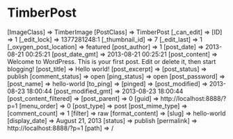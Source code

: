 TimberPost
==============================

[ImageClass] => TimberImage
[PostClass] => TimberPost
[_can_edit] => 
[ID] => 1
[_edit_lock] => 1377281248:1
[_thumbnail_id] => 7
[_edit_last] => 1
[_oxygen_post_location] => featured
[post_author] => 1
[post_date] => 2013-08-21 00:25:21
[post_date_gmt] => 2013-08-21 00:25:21
[post_content] => Welcome to WordPress. This is your first post. Edit or delete it, then start blogging!
[post_title] => Hello world!
[post_excerpt] => 
[post_status] => publish
[comment_status] => open
[ping_status] => open
[post_password] => 
[post_name] => hello-world
[to_ping] => 
[pinged] => 
[post_modified] => 2013-08-23 18:00:44
[post_modified_gmt] => 2013-08-23 18:00:44
[post_content_filtered] => 
[post_parent] => 0
[guid] => http://localhost:8888/?p=1
[menu_order] => 0
[post_type] => post
[post_mime_type] => 
[comment_count] => 1
[filter] => raw
[format_content] => 
[slug] => hello-world
[display_date] => August 21, 2013
[status] => publish
[permalink] => http://localhost:8888/?p=1
[path] => /

